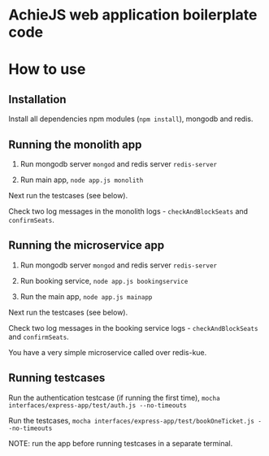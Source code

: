 # AchieJS web application boilerplate code


# How to use


## Installation

Install all dependencies npm modules (`npm install`), mongodb and redis.


## Running the monolith app

1. Run mongodb server `mongod` and redis server `redis-server`

2. Run main app, `node app.js monolith`

Next run the testcases (see below).

Check two log messages in the monolith logs - `checkAndBlockSeats` and `confirmSeats`.


## Running the microservice app

1. Run mongodb server `mongod` and redis server `redis-server`

2. Run booking service, `node app.js bookingservice`

3. Run the main app, `node app.js mainapp`

Next run the testcases (see below).

Check two log messages in the booking service logs - `checkAndBlockSeats` and `confirmSeats`.

You have a very simple microservice called over redis-kue.


## Running testcases

Run the authentication testcase (if running the first time), `mocha interfaces/express-app/test/auth.js --no-timeouts`

Run the testcases, `mocha interfaces/express-app/test/bookOneTicket.js --no-timeouts`


NOTE: run the app before running testcases in a separate terminal.


